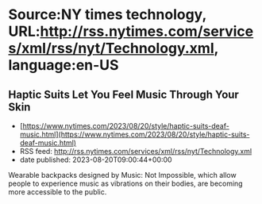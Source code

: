 # Source:NY times technology, URL:http://rss.nytimes.com/services/xml/rss/nyt/Technology.xml, language:en-US

## Haptic Suits Let You Feel Music Through Your Skin
 - [https://www.nytimes.com/2023/08/20/style/haptic-suits-deaf-music.html](https://www.nytimes.com/2023/08/20/style/haptic-suits-deaf-music.html)
 - RSS feed: http://rss.nytimes.com/services/xml/rss/nyt/Technology.xml
 - date published: 2023-08-20T09:00:44+00:00

Wearable backpacks designed by Music: Not Impossible, which allow people to experience music as vibrations on their bodies, are becoming more accessible to the public.

